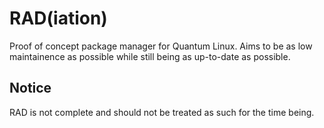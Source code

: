 # RAD(iation)
Proof of concept package manager for Quantum Linux. Aims to be as low maintainence as possible while still being as up-to-date as possible.

## Notice
RAD is not complete and should not be treated as such for the time being.
